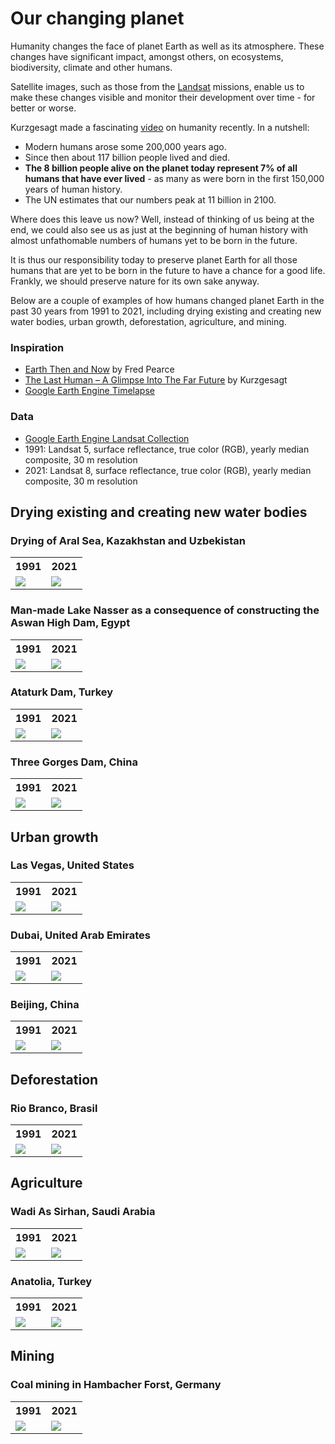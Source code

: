 # Our changing planet

Humanity changes the face of planet Earth as well as its atmosphere. These changes have significant impact, amongst others, on ecosystems, biodiversity, climate and other humans.

Satellite images, such as those from the [Landsat](https://landsat.gsfc.nasa.gov/) missions, enable us to make these changes visible and monitor their development over time - for better or worse.

Kurzgesagt made a fascinating [video](https://www.youtube.com/watch?v=LEENEFaVUzU) on humanity recently. In a nutshell:

- Modern humans arose some 200,000 years ago.
- Since then about 117 billion people lived and died.
- **The 8 billion people alive on the planet today represent 7% of all humans that have ever lived** - as many as were born in the first 150,000 years of human history.
- The UN estimates that our numbers peak at 11 billion in 2100.

Where does this leave us now? Well, instead of thinking of us being at the end, we could also see us as just at the beginning of human history with almost unfathomable numbers of humans yet to be born in the future.

It is thus our responsibility today to preserve planet Earth for all those humans that are yet to be born in the future to have a chance for a good life. Frankly, we should preserve nature for its own sake anyway.

Below are a couple of examples of how humans changed planet Earth in the past 30 years from 1991 to 2021, including drying existing and creating new water bodies, urban growth, deforestation, agriculture, and mining.

### Inspiration

- [Earth Then and Now](https://www.goodreads.com/book/show/27303880-earth-then-and-now) by Fred Pearce
- [The Last Human – A Glimpse Into The Far Future](https://www.youtube.com/watch?v=LEENEFaVUzU) by Kurzgesagt
- [Google Earth Engine Timelapse](https://earthengine.google.com/timelapse)

### Data

- [Google Earth Engine Landsat Collection](https://developers.google.com/earth-engine/datasets/catalog/landsat)
- 1991: Landsat 5, surface reflectance, true color (RGB), yearly median composite, 30 m resolution
- 2021: Landsat 8, surface reflectance, true color (RGB), yearly median composite, 30 m resolution

## Drying existing and creating new water bodies

### Drying of Aral Sea, Kazakhstan and Uzbekistan

<table>
	<tr>
		<th>1991</th>
		<th>2021</th>
	</tr>
	<tr>
		<td> <img src="images/aral_sea_1991.png" style="max-width:100%;height:auto" /> </td>
		<td> <img src="images/aral_sea_2021.png" style="max-width:100%;height:auto" /> </td>
	</tr>
</table>

### Man-made Lake Nasser as a consequence of constructing the Aswan High Dam, Egypt

<table>
	<tr>
		<th>1991</th>
		<th>2021</th>
	</tr>
	<tr>
		<td> <img src="images/lake_nasser_1991.png" style="max-width:100%;height:auto" /> </td>
		<td> <img src="images/lake_nasser_2021.png" style="max-width:100%;height:auto" /> </td>
	</tr>
</table>

### Ataturk Dam, Turkey

<table>
	<tr>
		<th>1991</th>
		<th>2021</th>
	</tr>
	<tr>
		<td> <img src="images/ataturk_dam_1991.png" style="max-width:100%;height:auto" /> </td>
		<td> <img src="images/ataturk_dam_2021.png" style="max-width:100%;height:auto" /> </td>
	</tr>
</table>

### Three Gorges Dam, China

<table>
	<tr>
		<th>1991</th>
		<th>2021</th>
	</tr>
	<tr>
		<td> <img src="images/three_gorges_dam_1991.png" style="max-width:100%;height:auto" /> </td>
		<td> <img src="images/three_gorges_dam_2021.png" style="max-width:100%;height:auto" /> </td>
	</tr>
</table>

## Urban growth

### Las Vegas, United States

<table>
	<tr>
		<th>1991</th>
		<th>2021</th>
	</tr>
	<tr>
		<td> <img src="images/las_vegas_1991.png" style="max-width:100%;height:auto" /> </td>
		<td> <img src="images/las_vegas_2021.png" style="max-width:100%;height:auto" /> </td>
	</tr>
</table>

### Dubai, United Arab Emirates

<table>
	<tr>
		<th>1991</th>
		<th>2021</th>
	</tr>
	<tr>
		<td> <img src="images/dubai_1991.png" style="max-width:100%;height:auto" /> </td>
		<td> <img src="images/dubai_2021.png" style="max-width:100%;height:auto" /> </td>
	</tr>
</table>

### Beijing, China

<table>
	<tr>
		<th>1991</th>
		<th>2021</th>
	</tr>
	<tr>
		<td> <img src="images/beijing_1991.png" style="max-width:100%;height:auto" /> </td>
		<td> <img src="images/beijing_2021.png" style="max-width:100%;height:auto" /> </td>
	</tr>
</table>

## Deforestation

### Rio Branco, Brasil

<table>
	<tr>
		<th>1991</th>
		<th>2021</th>
	</tr>
	<tr>
		<td> <img src="images/rio_branco_1991.png" style="max-width:100%;height:auto" /> </td>
		<td> <img src="images/rio_branco_2021.png" style="max-width:100%;height:auto" /> </td>
	</tr>
</table>

## Agriculture

### Wadi As Sirhan, Saudi Arabia

<table>
	<tr>
		<th>1991</th>
		<th>2021</th>
	</tr>
	<tr>
		<td> <img src="images/wadi_as_sirhan_1991.png" style="max-width:100%;height:auto" /> </td>
		<td> <img src="images/wadi_as_sirhan_2021.png" style="max-width:100%;height:auto" /> </td>
	</tr>
</table>

### Anatolia, Turkey

<table>
	<tr>
		<th>1991</th>
		<th>2021</th>
	</tr>
	<tr>
		<td> <img src="images/anatolia_1991.png" style="max-width:100%;height:auto" /> </td>
		<td> <img src="images/anatolia_2021.png" style="max-width:100%;height:auto" /> </td>
	</tr>
</table>

## Mining

### Coal mining in Hambacher Forst, Germany

<table>
	<tr>
		<th>1991</th>
		<th>2021</th>
	</tr>
	<tr>
		<td> <img src="images/hambacher_forst_1991.png" style="max-width:100%;height:auto" /> </td>
		<td> <img src="images/hambacher_forst_2021.png" style="max-width:100%;height:auto" /> </td>
	</tr>
</table>